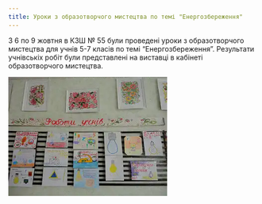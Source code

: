 ```yaml
---
title: Уроки з образотворчого мистецтва по темі "Енергозбереження"
---
```


З 6 по 9 жовтня в КЗШ № 55 були проведені уроки з образотворчого мистецтва для учнів 5-7 класів по темі “Енергозбереження”. Результати учнівськіх робіт були представлені на виставці в кабінеті образотворчого мистецтва.

![](1.webp)

